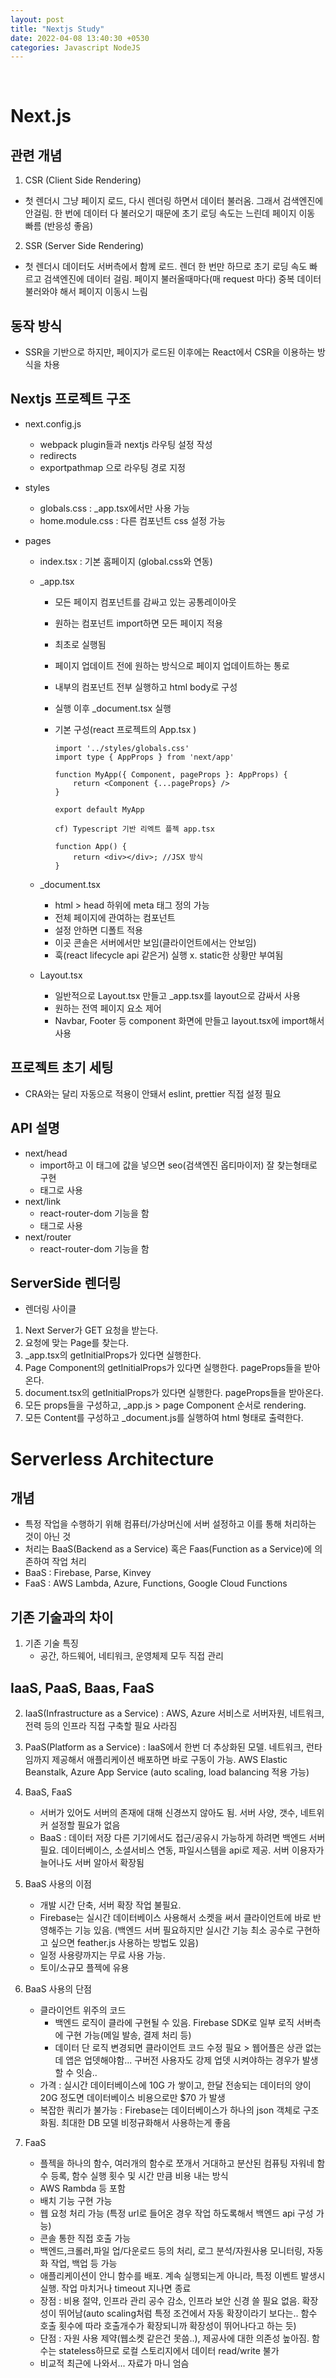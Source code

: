 ```yaml
---
layout: post
title: "Nextjs Study"
date: 2022-04-08 13:40:30 +0530
categories: Javascript NodeJS
---
```


<br>

# Next.js

## 관련 개념

1. CSR (Client Side Rendering)

- 첫 렌더시 그냥 페이지 로드, 다시 렌더링 하면서 데이터 불러옴. 그래서 검색엔진에 안걸림. 한 번에 데이터 다 불러오기 때문에 초기 로딩 속도는 느린데 페이지 이동 빠름 (반응성 좋음)

2. SSR (Server Side Rendering)

- 첫 렌더시 데이터도 서버측에서 함께 로드. 렌더 한 번만 하므로 초기 로딩 속도 빠르고 검색엔진에 데이터 걸림. 페이지 불러올때마다(매 request 마다) 중복 데이터 불러와야 해서 페이지 이동시 느림

## 동작 방식

- SSR을 기반으로 하지만, 페이지가 로드된 이후에는 React에서 CSR을 이용하는 방식을 차용

## Nextjs 프로젝트 구조

- next.config.js
  - webpack plugin들과 nextjs 라우팅 설정 작성
  - redirects
  - exportpathmap 으로 라우팅 경로 지정
- styles
  - globals.css : \_app.tsx에서만 사용 가능
  - home.module.css : 다른 컴포넌트 css 설정 가능
- pages

  - index.tsx : 기본 홈페이지 (global.css와 연동)
  - \_app.tsx

    - 모든 페이지 컴포넌트를 감싸고 있는 공통레이아웃
    - 원하는 컴포넌트 import하면 모든 페이지 적용
    - 최초로 실행됨
    - 페이지 업데이트 전에 원하는 방식으로 페이지 업데이트하는 통로
    - 내부의 컴포넌트 전부 실행하고 html body로 구성
    - 실행 이후 \_document.tsx 실행
    - 기본 구성(react 프로젝트의 App.tsx )

      ```
      import '../styles/globals.css'
      import type { AppProps } from 'next/app'

      function MyApp({ Component, pageProps }: AppProps) {
          return <Component {...pageProps} />
      }

      export default MyApp

      cf) Typescript 기반 리엑트 플젝 app.tsx

      function App() {
          return <div></div>; //JSX 방식
      }
      ```

  - \_document.tsx
    - html > head 하위에 meta 태그 정의 가능
    - 전체 페이지에 관여하는 컴포넌트
    - 설정 안하면 디폴트 적용
    - 이곳 콘솔은 서버에서만 보임(클라이언트에서는 안보임)
    - 훅(react lifecycle api 같은거) 실행 x. static한 상황만 부여됨
  - Layout.tsx
    - 일반적으로 Layout.tsx 만들고 \_app.tsx를 layout으로 감싸서 사용
    - 원하는 전역 페이지 요소 제어
    - Navbar, Footer 등 component 화면에 만들고 layout.tsx에 import해서 사용

## 프로젝트 초기 세팅

- CRA와는 달리 자동으로 적용이 안돼서 eslint, prettier 직접 설정 필요

## API 설명

- next/head
  - import하고 이 태그에 값을 넣으면 seo(검색엔진 옵티마이저) 잘 찾는형태로 구현
  - <Head>태그로 사용
- next/link
  - react-router-dom 기능을 함
  - <Link>태그로 사용
- next/router
  - react-router-dom 기능을 함

## ServerSide 렌더링

- 렌더링 사이클

1.  Next Server가 GET 요청을 받는다.
2.  요청에 맞는 Page를 찾는다.
3.  \_app.tsx의 getInitialProps가 있다면 실행한다.
4.  Page Component의 getInitialProps가 있다면 실행한다. pageProps들을 받아온다.
5.  document.tsx의 getInitialProps가 있다면 실행한다. pageProps들을 받아온다.
6.  모든 props들을 구성하고, \_app.js > page Component 순서로 rendering.
7.  모든 Content를 구성하고 \_document.js를 실행하여 html 형태로 출력한다.

# Serverless Architecture

## 개념

- 특정 작업을 수행하기 위해 컴퓨터/가상머신에 서버 설정하고 이를 통해 처리하는 것이 아닌 것
- 처리는 BaaS(Backend as a Service) 혹은 Faas(Function as a Service)에 의존하여 작업 처리
- BaaS : Firebase, Parse, Kinvey
- FaaS : AWS Lambda, Azure, Functions, Google Cloud Functions

## 기존 기술과의 차이

1. 기존 기술 특징
   - 공간, 하드웨어, 네티워크, 운영체제 모두 직접 관리

## IaaS, PaaS, Baas, FaaS

2. IaaS(Infrastructure as a Service) : AWS, Azure 서비스로 서버자원, 네트워크, 전력 등의 인프라 직접 구축할 필요 사라짐
3. PaaS(Platform as a Service) : IaaS에서 한번 더 추상화된 모델. 네트워크, 런타임까지 제공해서 애플리케이션 배포하면 바로 구동이 가능. AWS Elastic Beanstalk, Azure App Service (auto scaling, load balancing 적용 가능)
4. BaaS, FaaS

   - 서버가 있어도 서버의 존재에 대해 신경쓰지 않아도 됨. 서버 사양, 갯수, 네트위커 설정할 필요가 없음
   - BaaS : 데이터 저장 다른 기기에서도 접근/공유시 가능하게 하려면 백엔드 서버 필요. 데이터베이스, 소셜서비스 연동, 파일시스템을 api로 제공. 서버 이용자가 늘어나도 서버 알아서 확장됨

5. BaaS 사용의 이점
   - 개발 시간 단축, 서버 확장 작업 불필요.
   - Firebase는 실시간 데이터베이스 사용해서 소켓을 써서 클라이언트에 바로 반영해주는 기능 있음. (백엔드 서버 필요하지만 실시간 기능 최소 공수로 구현하고 싶으면 feather.js 사용하는 방법도 있음)
   - 일정 사용량까지는 무료 사용 가능.
   - 토이/소규모 플젝에 유용
6. BaaS 사용의 단점
   - 클라이언트 위주의 코드
     - 백엔드 로직이 클라에 구현될 수 있음. Firebase SDK로 일부 로직 서버측에 구현 가능(메일 발송, 결제 처리 등)
     - 데이터 단 로직 변경되면 클라이언트 코드 수정 필요 > 웹어플은 상관 없는데 앱은 업뎃해야함... 구버전 사용자도 강제 업뎃 시켜야하는 경우가 발생할 수 잇슴..
   - 가격 : 실시간 데이터베이스에 10G 가 쌓이고, 한달 전송되는 데이터의 양이 20G 정도면 데이터베이스 비용으로만 $70 가 발생
   - 복잡한 쿼리가 불가능 : Firebase는 데이터베이스가 하나의 json 객체로 구조화됨. 최대한 DB 모델 비정규화해서 사용하는게 좋음
7. FaaS
   - 플젝을 하나의 함수, 여러개의 함수로 쪼개서 거대하고 분산된 컴퓨팅 자워네 함수 등록, 함수 실행 횟수 및 시간 만큼 비용 내는 방식
   - AWS Rambda 등 포함
   - 배치 기능 구현 가능
   - 웹 요청 처리 가능 (특정 url로 들어온 경우 작업 하도록해서 백엔드 api 구성 가능)
   - 콘솔 통한 직접 호출 가능
   - 백엔드,크롤러,파일 업/다운로드 등의 처리, 로그 분석/자원사용 모니터링, 자동화 작업, 백업 등 가능
   - 애플리케이션이 안니 함수를 배포. 계속 실행되는게 아니라, 특정 이벤트 발생시 실행. 작업 마치거나 timeout 지나면 종료
   - 장점 : 비용 절약, 인프라 관리 공수 감소, 인프라 보안 신경 쓸 필요 없음. 확장성이 뛰어남(auto scaling처럼 특정 조건에서 자동 확장이라기 보다는.. 함수 호출 횟수에 따라 호출개수가 확장되니까 확장성이 뛰어나다고 하는 듯)
   - 단점 : 자원 사용 제약(웹소켓 같은건 못씀..), 제공사에 대한 의존성 높아짐. 함수는 stateless하므로 로컬 스토리지에서 데이터 read/write 불가
   - 비교적 최근에 나와서... 자료가 마니 엄슴
